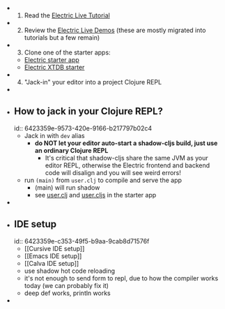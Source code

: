 - 1. Read the [Electric Live Tutorial](https://electric-examples-app.fly.dev/)
- 2. Review the [Electric Live Demos](https://electric-demo.fly.dev/) (these are mostly migrated into tutorials but a few remain)
- 3. Clone one of the starter apps:
	- [Electric starter app](https://github.com/hyperfiddle/electric-starter-app)
	- [Electric XTDB starter](https://github.com/hyperfiddle/electric-xtdb-starter)
- 4. "Jack-in" your editor into a project Clojure REPL
-
- ## How to jack in your Clojure REPL?
  id:: 6423359e-9573-420e-9166-b217797b02c4
	- Jack in with `dev` alias
		- **do NOT let your editor auto-start a shadow-cljs build, just use an ordinary Clojure REPL**
			- It's critical that shadow-cljs share the same JVM as your editor REPL, otherwise the Electric frontend and backend code will disalign and you will see weird errors!
	- run `(main)` from `user.clj` to compile and serve the app
		- (main) will run shadow
		- see [user.clj](https://github.com/hyperfiddle/electric-starter-app/blob/main/src/user.clj) and [user.cljs](https://github.com/hyperfiddle/electric-starter-app/blob/main/src/user.cljs) in the starter app
-
- ## IDE setup
  id:: 6423359e-c353-49f5-b9aa-9cab8d71576f
	- [[Cursive IDE setup]]
	- [[Emacs IDE setup]]
	- [[Calva IDE setup]]
	- use shadow hot code reloading
	- it's not enough to send form to repl, due to how the compiler works today (we can probably fix it)
	- deep def works, println works
-
